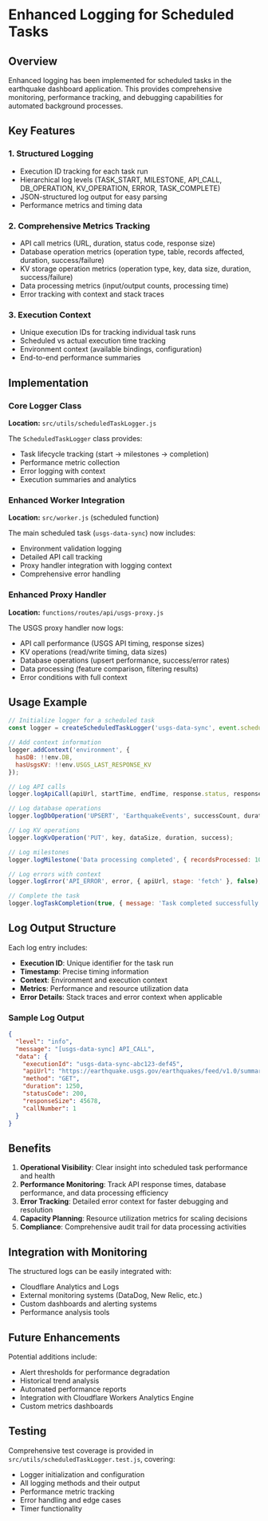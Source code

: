 # Enhanced Logging for Scheduled Tasks

## Overview

Enhanced logging has been implemented for scheduled tasks in the earthquake dashboard application. This provides comprehensive monitoring, performance tracking, and debugging capabilities for automated background processes.

## Key Features

### 1. Structured Logging
- Execution ID tracking for each task run
- Hierarchical log levels (TASK_START, MILESTONE, API_CALL, DB_OPERATION, KV_OPERATION, ERROR, TASK_COMPLETE)
- JSON-structured log output for easy parsing
- Performance metrics and timing data

### 2. Comprehensive Metrics Tracking
- API call metrics (URL, duration, status code, response size)
- Database operation metrics (operation type, table, records affected, duration, success/failure)
- KV storage operation metrics (operation type, key, data size, duration, success/failure)
- Data processing metrics (input/output counts, processing time)
- Error tracking with context and stack traces

### 3. Execution Context
- Unique execution IDs for tracking individual task runs
- Scheduled vs actual execution time tracking
- Environment context (available bindings, configuration)
- End-to-end performance summaries

## Implementation

### Core Logger Class
**Location:** `src/utils/scheduledTaskLogger.js`

The `ScheduledTaskLogger` class provides:
- Task lifecycle tracking (start → milestones → completion)
- Performance metric collection
- Error logging with context
- Execution summaries and analytics

### Enhanced Worker Integration
**Location:** `src/worker.js` (scheduled function)

The main scheduled task (`usgs-data-sync`) now includes:
- Environment validation logging
- Detailed API call tracking
- Proxy handler integration with logging context
- Comprehensive error handling

### Enhanced Proxy Handler
**Location:** `functions/routes/api/usgs-proxy.js`

The USGS proxy handler now logs:
- API call performance (USGS API timing, response sizes)
- KV operations (read/write timing, data sizes)
- Database operations (upsert performance, success/error rates)
- Data processing (feature comparison, filtering results)
- Error conditions with full context

## Usage Example

```javascript
// Initialize logger for a scheduled task
const logger = createScheduledTaskLogger('usgs-data-sync', event.scheduledTime);

// Add context information
logger.addContext('environment', {
  hasDB: !!env.DB,
  hasUsgsKV: !!env.USGS_LAST_RESPONSE_KV
});

// Log API calls
logger.logApiCall(apiUrl, startTime, endTime, response.status, responseSize, 'GET');

// Log database operations
logger.logDbOperation('UPSERT', 'EarthquakeEvents', successCount, duration, success);

// Log KV operations
logger.logKvOperation('PUT', key, dataSize, duration, success);

// Log milestones
logger.logMilestone('Data processing completed', { recordsProcessed: 100 });

// Log errors with context
logger.logError('API_ERROR', error, { apiUrl, stage: 'fetch' }, false);

// Complete the task
logger.logTaskCompletion(true, { message: 'Task completed successfully' });
```

## Log Output Structure

Each log entry includes:
- **Execution ID**: Unique identifier for the task run
- **Timestamp**: Precise timing information
- **Context**: Environment and execution context
- **Metrics**: Performance and resource utilization data
- **Error Details**: Stack traces and error context when applicable

### Sample Log Output

```json
{
  "level": "info",
  "message": "[usgs-data-sync] API_CALL",
  "data": {
    "executionId": "usgs-data-sync-abc123-def45",
    "apiUrl": "https://earthquake.usgs.gov/earthquakes/feed/v1.0/summary/all_hour.geojson",
    "method": "GET",
    "duration": 1250,
    "statusCode": 200,
    "responseSize": 45678,
    "callNumber": 1
  }
}
```

## Benefits

1. **Operational Visibility**: Clear insight into scheduled task performance and health
2. **Performance Monitoring**: Track API response times, database performance, and data processing efficiency
3. **Error Tracking**: Detailed error context for faster debugging and resolution
4. **Capacity Planning**: Resource utilization metrics for scaling decisions
5. **Compliance**: Comprehensive audit trail for data processing activities

## Integration with Monitoring

The structured logs can be easily integrated with:
- Cloudflare Analytics and Logs
- External monitoring systems (DataDog, New Relic, etc.)
- Custom dashboards and alerting systems
- Performance analysis tools

## Future Enhancements

Potential additions include:
- Alert thresholds for performance degradation
- Historical trend analysis
- Automated performance reports
- Integration with Cloudflare Workers Analytics Engine
- Custom metrics dashboards

## Testing

Comprehensive test coverage is provided in `src/utils/scheduledTaskLogger.test.js`, covering:
- Logger initialization and configuration
- All logging methods and their output
- Performance metric tracking
- Error handling and edge cases
- Timer functionality